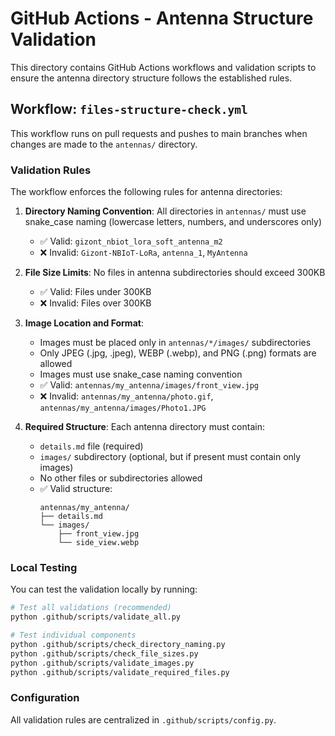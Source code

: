# GitHub Actions - Antenna Structure Validation

This directory contains GitHub Actions workflows and validation scripts to ensure the antenna directory structure follows the established rules.

## Workflow: `files-structure-check.yml`

This workflow runs on pull requests and pushes to main branches when changes are made to the `antennas/` directory.

### Validation Rules

The workflow enforces the following rules for antenna directories:

1. **Directory Naming Convention**: All directories in `antennas/` must use snake_case naming (lowercase letters, numbers, and underscores only)
   - ✅ Valid: `gizont_nbiot_lora_soft_antenna_m2`
   - ❌ Invalid: `Gizont-NBIoT-LoRa`, `antenna_1`, `MyAntenna`

2. **File Size Limits**: No files in antenna subdirectories should exceed 300KB
   - ✅ Valid: Files under 300KB
   - ❌ Invalid: Files over 300KB

3. **Image Location and Format**: 
   - Images must be placed only in `antennas/*/images/` subdirectories
   - Only JPEG (.jpg, .jpeg), WEBP (.webp), and PNG (.png) formats are allowed
   - Images must use snake_case naming convention
   - ✅ Valid: `antennas/my_antenna/images/front_view.jpg`
   - ❌ Invalid: `antennas/my_antenna/photo.gif`, `antennas/my_antenna/images/Photo1.JPG`

4. **Required Structure**: Each antenna directory must contain:
   - `details.md` file (required)
   - `images/` subdirectory (optional, but if present must contain only images)
   - No other files or subdirectories allowed
   - ✅ Valid structure:
     ```
     antennas/my_antenna/
     ├── details.md
     └── images/
         ├── front_view.jpg
         └── side_view.webp
     ```

### Local Testing

You can test the validation locally by running:

```bash
# Test all validations (recommended)
python .github/scripts/validate_all.py

# Test individual components
python .github/scripts/check_directory_naming.py
python .github/scripts/check_file_sizes.py
python .github/scripts/validate_images.py
python .github/scripts/validate_required_files.py
```

### Configuration

All validation rules are centralized in `.github/scripts/config.py`. 